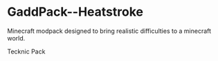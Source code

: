 GaddPack--Heatstroke
====================

Minecraft modpack designed to bring realistic difficulties to a minecraft world.

Tecknic Pack

